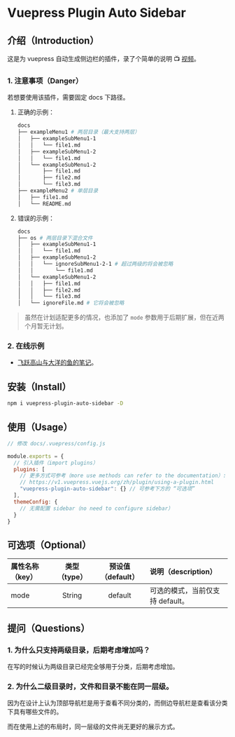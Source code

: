 # Vuepress Plugin Auto Sidebar

## 介绍（Introduction）

这是为 vuepress 自动生成侧边栏的插件，录了个简单的说明 :tv: [视频](https://www.bilibili.com/video/av80763432/)。



### 1. 注意事项（Danger）

若想要使用该插件，需要固定 docs 下路径。

1. 正确的示例：

   ```bash
   docs
   ├── exampleMenu1 # 两层目录（最大支持两层）
   │   ├── exampleSubMenu1-1
   │   │   └── file1.md
   │   ├── exampleSubMenu1-2
   │   │   └── file1.md
   │   └── exampleSubMenu1-2
   │       ├── file1.md
   │       ├── file2.md
   │       └── file3.md
   ├── exampleMenu2 # 单层目录
   │   ├── file1.md
   │   └── README.md
   ```

2. 错误的示例：

   ```bash
   docs
   ├── os # 两层目录下混合文件
   │   ├── exampleSubMenu1-1
   │   │   └── file1.md
   │   ├── exampleSubMenu1-2
   │   │   └── ignoreSubMenu1-2-1 # 超过两级的将会被忽略
   │   │       └── file1.md
   │   └── exampleSubMenu1-2
   │   │   ├── file1.md
   │   │   ├── file2.md
   │   │   └── file3.md
   │   └── ignoreFile.md # 它将会被忽略
   ```



> 虽然在计划适配更多的情况，也添加了 `mode` 参数用于后期扩展，但在近两个月暂无计划。 

### 2. 在线示例

+ [飞跃高山与大洋的鱼的笔记](https://docs.shanyuhai.top/)。



## 安装（Install）

```bash
npm i vuepress-plugin-auto-sidebar -D
```



## 使用（Usage）

```js
// 修改 docs/.vuepress/config.js

module.exports = {
  // 引入插件（import plugins）
  plugins: [
    // 更多方式可参考（more use methods can refer to the documentation）:
    // https://v1.vuepress.vuejs.org/zh/plugin/using-a-plugin.html
    "vuepress-plugin-auto-sidebar": {} // 可参考下方的 “可选项”
  ],
  themeConfig: {
  	// 无需配置 sidebar（no need to configure sidebar）
  }
}
```



## 可选项（Optional）

| 属性名称（key） | 类型（type） | 预设值（default） | 说明（description）              |
| :-------------- | :----------: | :---------------: | :------------------------------- |
| mode            |    String    |      default      | 可选的模式，当前仅支持 default。 |



## 提问（Questions）

### 1. 为什么只支持两级目录，后期考虑增加吗？

在写的时候认为两级目录已经完全够用于分类，后期考虑增加。

### 2. 为什么二级目录时，文件和目录不能在同一层级。

因为在设计上认为顶部导航栏是用于查看不同分类的，而侧边导航栏是查看该分类下具有哪些文件的。

而在使用上述的布局时，同一层级的文件尚无更好的展示方式。